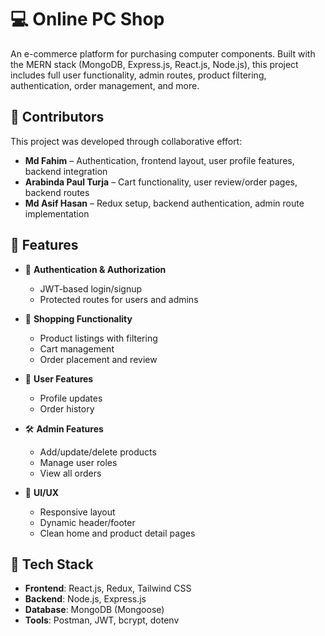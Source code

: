 # 💻 Online PC Shop

An e-commerce platform for purchasing computer components. Built with the MERN stack (MongoDB, Express.js, React.js, Node.js), this project includes full user functionality, admin routes, product filtering, authentication, order management, and more.


## 👥 Contributors

This project was developed through collaborative effort:

- **Md Fahim** – Authentication, frontend layout, user profile features, backend integration
- **Arabinda Paul Turja** – Cart functionality, user review/order pages, backend routes
- **Md Asif Hasan** – Redux setup, backend authentication, admin route implementation


## 📌 Features

- 🔐 **Authentication & Authorization**
  - JWT-based login/signup
  - Protected routes for users and admins

- 🛒 **Shopping Functionality**
  - Product listings with filtering
  - Cart management
  - Order placement and review

- 🧑 **User Features**
  - Profile updates
  - Order history

- 🛠️ **Admin Features**
  - Add/update/delete products
  - Manage user roles
  - View all orders

- 🧭 **UI/UX**
  - Responsive layout
  - Dynamic header/footer
  - Clean home and product detail pages


## 🚀 Tech Stack

- **Frontend**: React.js, Redux, Tailwind CSS
- **Backend**: Node.js, Express.js
- **Database**: MongoDB (Mongoose)
- **Tools**: Postman, JWT, bcrypt, dotenv
